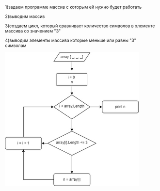 1)задаем программе массив с которым ей нужно будет работать

2)выводим массив

3)создаем цикл, который сравнивает количество символов в элементе массива со значением "3"

4)выводим элементы массива которые меньше или равны "3" символам

![схема](https://github.com/plotnikov1993/test3/blob/main/2.jpg)
